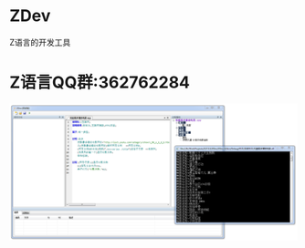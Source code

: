 # ZDev

Z语言的开发工具

# Z语言QQ群:362762284

![](https://github.com/TKT2016/ZDev/blob/master/ZDev.UI/zdev截图.jpg)



